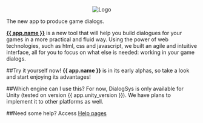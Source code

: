 
<div style="text-align: center">
<img title="Logo" src="images/logo.png" style="max-width: 600px">
</div>

The new app to produce game dialogs.

[**{{ app.name }}**](https://github.com/itstimetoflow/dialogsystem) is a new tool that will help you build dialogues for your games in a more practical and fluid way.
Using the power of web technologies, such as html, css and javascript, we built an agile and intuitive interface, all for you to focus on what else is needed: working in your game dialogs.


##Try it yourself now!
**{{ app.name }}** is in its early alphas, so take a look and start enjoying its advantages!

##Which engine can I use this? 
For now, DialogSys is only available for Unity (tested on version {{ app.unity_version }}). We have plans to implement it to other platforms as well. 

##Need some help? 
Access [Help pages](content.md)  


